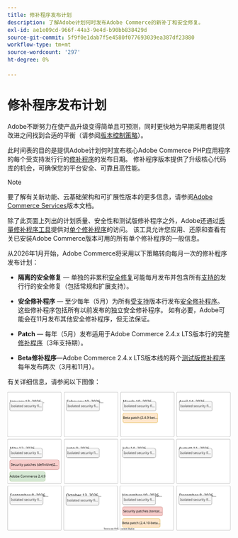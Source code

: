 ```yaml
---
title: 修补程序发布计划
description: 了解Adobe计划何时发布Adobe Commerce的新补丁和安全修复。
exl-id: ae1e09cd-966f-44a3-9e4d-b90bb838429d
source-git-commit: 5f9f0e1dab7f5e4580f077693039ea387df23880
workflow-type: tm+mt
source-wordcount: '297'
ht-degree: 0%

---
```



# 修补程序发布计划

Adobe不断努力在使产品升级变得简单且可预测，同时更快地为早期采用者提供改进之间找到合适的平衡（请参阅[版本控制策略](versioning-policy.md)）。

此时间表的目的是提供Adobe计划何时宣布核心Adobe Commerce PHP应用程序的每个受支持发行行的[修补程序](versioning-policy.md#patch-release)的发布日期。 修补程序版本提供了升级核心代码库的机会，可确保您的平台安全、可靠且高性能。

>[!NOTE]
>
>要了解有关新功能、云基础架构和可扩展性版本的更多信息，请参阅[Adobe Commerce Services](https://experienceleague.adobe.com/zh-hans/docs/commerce/user-guides/release-information/release-notes-all)版本文档。

除了此页面上列出的计划质量、安全性和测试版修补程序之外，Adobe还通过[质量修补程序工具](versioning-policy.md#individual-patch)提供对[单个修补程序](../tools/quality-patches-tool/usage.md)的访问。 该工具允许您应用、还原和查看有关已安装Adobe Commerce版本可用的所有单个修补程序的一般信息。

从2026年1月开始，Adobe Commerce将采用以下策略转向每月一次的修补程序发布计划：

- **隔离的安全修复** — 单独的非累积[安全修复](versioning-policy.md#isolated-patch)可能每月发布并包含所有[支持的](lifecycle-policy.md)发行行的安全修复（包括常规和扩展支持）。

- **安全修补程序** — 至少每年（5月）为所有[受支持](versioning-policy.md#security-patch-release)版本行发布[安全修补程序](lifecycle-policy.md)。 这些修补程序包括所有以前发布的独立安全修补程序。 如有必要，Adobe可能会在11月发布其他安全修补程序，但无法保证。

- **Patch** — 每年（5月）发布适用于Adobe Commerce 2.4.x LTS版本行的完整[修补程序](versioning-policy.md#patch-release)（3年支持期）。

- **Beta修补程序**—Adobe Commerce 2.4.x LTS版本线的两个[测试版修补程序](versioning-policy.md#beta-patch-release)每年发布两次（3月和11月）。

有关详细信息，请参阅以下图像：

![2026 Adobe Commerce版本日历](../assets/release/release-calendar.drawio.svg)
